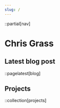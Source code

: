 ```yaml
---
slug: /
---
```


::partial[nav]

# Chris Grass

## Latest blog post

::pagelatest[blog]

## Projects

::collection[projects]

